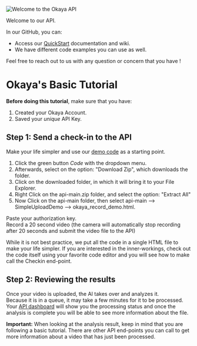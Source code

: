 ![Welcome to the Okaya API](https://www.okaya.me/okaya/wp-content/uploads/2020/05/logo_okaya-copie-1.png "Welcome to the Okaya API")

Welcome to our API.

In our GitHub, you can:
- Access our [QuickStart](https://github.com/SmartTecAPI/api/wiki/New-API-Format "QuickStart") documentation and wiki.
- We have different code examples you can use as well.

Feel free to reach out to us with any question or concern that you have !


<h1>Okaya's Basic Tutorial</h1>

**Before doing this tutorial**, make sure that you have:
1. Created your Okaya Account.
2. Saved your <em>unique</em> API Key.

<h2>Step 1: Send a check-in to the API</h2>

Make your life simpler and use our <a href='https://github.com/SmartTecAPI/api'>demo code</a> as a starting point. <br>
<ol>
<li>Click the green button <em>Code</em> with the dropdown menu.
<li>Afterwards, select on the option: "Download Zip", which downloads the folder.
<li>Click on the downloaded folder, in which it will bring it to your File Explorer.
<li>Right Click on the api-main.zip folder, and select the option: "Extract All"
<li>Now Click on the api-main folder, then select api-main --> SimpleUploadDemo --> okaya_record_demo.html.
</ol>
Paste your authorization key.<br/>
Record a 20 second video (the camera will automatically stop recording after 20 seconds and submit the video file to the API)<br>

While it is not best practice, we put all the code in a single HTML file to make your life simpler. If you are interested in the inner-workings, check out the code itself using your favorite code editor and you will see how to make call the Checkin end-point.<br>

<h2>Step 2: Reviewing the results</h2>
Once your video is uploaded, the AI takes over and analyzes it. <br>
Because it is in a queue, it may take a few minutes for it to be processed.<br>
Your <a href="https://www.okaya.me/dashboard/apimanagement/apiDashboard">API dashboard</a> will show you the processing status and once the analysis is complete you will be able to see more information about the file.<br>

**Important:** When looking at the analysis result, keep in mind that you are following a basic tutorial. There are other API end-points you can call to get more information about a video that has just been processed.
